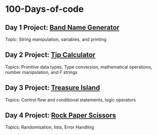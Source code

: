 # 100-Days-of-code

## Day 1 Project: [Band Name Generator](./Day1)
Topic: String manipulation, variables, and printing

## Day 2 Project: [Tip Calculator](./Day2)
Topics: Primitive data types, Type conversion, mathematical operations, number manipulation, and F strings

## Day 3 Project: [Treasure Island](./Day3)
Topics: Control flow and conditional statements, logic operators

## Day 4 Project: [Rock Paper Scissors](./Day4)
Topics: Randomisation, lists, Error Handling